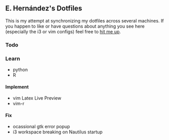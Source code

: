 ## E. Hernández's Dotfiles
This is my attempt at synchronizing my dotfiles across several machines. If you happen to like or have questions about anything you see here (especially the i3 or vim configs) feel free to [hit me up](mailto:ehernandez@email.wm.edu).


### Todo

### Learn
- python
- R

#### Implement
- vim Latex Live Preview
- vim-r

#### Fix
- ocassional gtk error popup
- i3 workspace breaking on Nautilus startup
